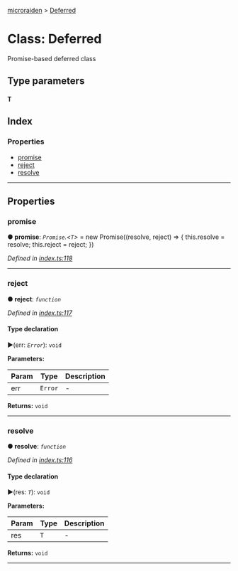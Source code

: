 [microraiden](../README.md) > [Deferred](../classes/deferred.md)



# Class: Deferred


Promise-based deferred class

## Type parameters
#### T 
## Index

### Properties

* [promise](deferred.md#promise)
* [reject](deferred.md#reject)
* [resolve](deferred.md#resolve)



---
## Properties
<a id="promise"></a>

###  promise

**●  promise**:  *`Promise`.<`T`>*  =  new Promise<T>((resolve, reject) => {
    this.resolve = resolve;
    this.reject = reject;
  })

*Defined in [index.ts:118](https://github.com/raiden-network/microraiden/blob/ec070e7/microraiden/microraiden/webui/microraiden/src/index.ts#L118)*





___

<a id="reject"></a>

###  reject

**●  reject**:  *`function`* 

*Defined in [index.ts:117](https://github.com/raiden-network/microraiden/blob/ec070e7/microraiden/microraiden/webui/microraiden/src/index.ts#L117)*


#### Type declaration
►(err: *`Error`*): `void`



**Parameters:**

| Param | Type | Description |
| ------ | ------ | ------ |
| err | `Error`   |  - |





**Returns:** `void`






___

<a id="resolve"></a>

###  resolve

**●  resolve**:  *`function`* 

*Defined in [index.ts:116](https://github.com/raiden-network/microraiden/blob/ec070e7/microraiden/microraiden/webui/microraiden/src/index.ts#L116)*


#### Type declaration
►(res: *`T`*): `void`



**Parameters:**

| Param | Type | Description |
| ------ | ------ | ------ |
| res | `T`   |  - |





**Returns:** `void`






___


